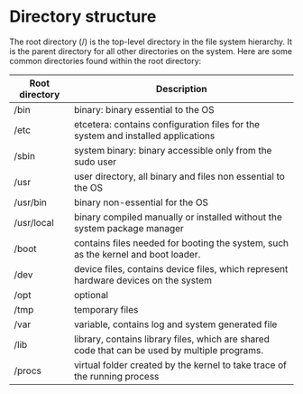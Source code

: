# Directory structure

The root directory (/) is the top-level directory in the file system hierarchy. It is the parent directory for all other directories on the system.
Here are some common directories found within the root directory:

| Root directory     | Description |
| ------------------ | ----------- |
| /bin               | binary: binary essential to the OS       |
| /etc               | etcetera: contains configuration files for the system and installed applications |
| /sbin              | system binary: binary accessible only from the sudo user |
| /usr               | user directory, all binary and files non essential to the OS |
| /usr/bin           | binary non-essential for the OS
| /usr/local         | binary compiled manually or installed without the system package manager |
| /boot              | contains files needed for booting the system, such as the kernel and boot loader. |
| /dev               | device files, contains device files, which represent hardware devices on the system |
| /opt               | optional |
| /tmp               | temporary files |
| /var               | variable, contains log and system generated file |
| /lib               | library, contains library files, which are shared code that can be used by multiple programs.
| /procs             | virtual folder created by the kernel to take trace of the running process |

<!--  Script to show the footer   -->
<html>
<script
    src="https://code.jquery.com/jquery-3.3.1.js"
    integrity="sha256-2Kok7MbOyxpgUVvAk/HJ2jigOSYS2auK4Pfzbm7uH60="
    crossorigin="anonymous">
</script>
<script>
$(function(){
  $("#footer").load("../footers/footer.html");
});
</script>
<body>
<div id="footer"></div>
</body>
</html>
